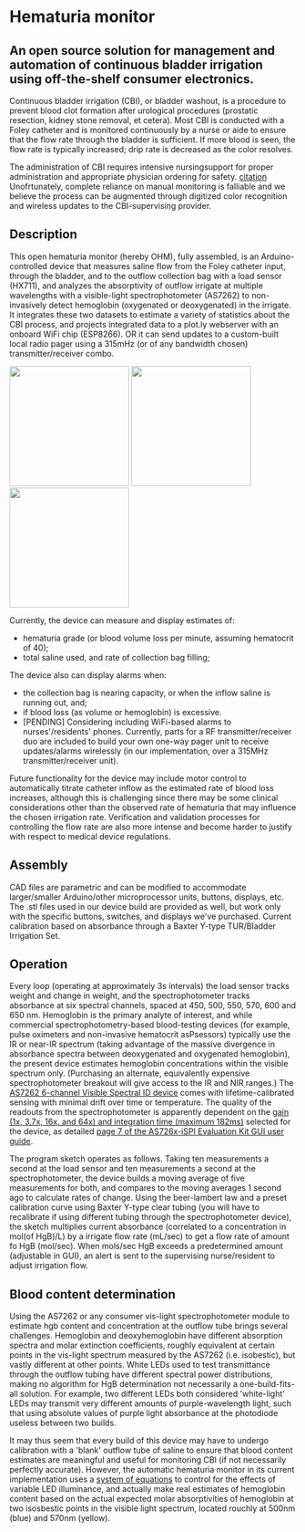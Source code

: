 # Hematuria monitor

## An open source solution for management and automation of continuous bladder irrigation using off-the-shelf consumer electronics.
Continuous bladder irrigation (CBI), or bladder washout, is a procedure to prevent blood clot formation after urological procedures (prostatic resection, kidney stone removal, et cetera). Most CBI is conducted with a Foley catheter and is monitored continuously by a nurse or aide to ensure that the flow rate through the bladder is sufficient. If more blood is seen, the flow rate is typically increased; drip rate is decreased as the color resolves.

The administration of CBI requires intensive nursingsupport for proper administration and appropriate physician ordering for safety. [citation](https://digitalcommons.wustl.edu/cgi/viewcontent.cgi?article=4392&context=open_access_pubs) Unofrtunately, complete reliance on manual monitoring is falliable and we believe the process can be augmented through digitized color recognition and wireless updates to the CBI-supervising provider.

## Description

This open hematuria monitor (hereby OHM), fully assembled, is an Arduino-controlled device that measures saline flow from the Foley catheter input, through the bladder, and to the outflow collection bag with a load sensor (HX711), and analyzes the absorptivity of outflow irrigate at multiple wavelengths with a visible-light spectrophotometer (AS7262) to non-invasively detect hemoglobin (oxygenated or deoxygenated) in the irrigate. It integrates these two datasets to estimate a variety of statistics about the CBI process, and projects integrated data to a plot.ly webserver with an onboard WiFi chip (ESP8266). OR it can send updates to a custom-built local radio pager using a 315mHz (or of any bandwidth chosen) transmitter/receiver combo. 

<p float="left">
  <img src="https://github.com/malyalar/auto-hematuria-monitor/blob/master/gallery/IMG_20200705_122330_crop.jpg", height="210" />
  <img src="https://github.com/malyalar/auto-hematuria-monitor/blob/master/gallery/IMG_20200607_172259_crop.jpg", height="210" />
  <img src="https://github.com/malyalar/auto-hematuria-monitor/blob/master/gallery/IMG_20200607_173534_crop.jpg", height="210" />
</p>


Currently, the device can measure and display estimates of:
- hematuria grade (or blood volume loss per minute, assuming hematocrit of 40);
- total saline used, and rate of collection bag filling;

The device also can display alarms when:
- the collection bag is nearing capacity, or when the inflow saline is running out, and;
- if blood loss (as volume or hemoglobin) is excessive.
- [PENDING] Considering including WiFi-based alarms to nurses'/residents' phones. Currently, parts for a RF transmitter/receiver duo are included to build your own one-way pager unit to receive updates/alarms wirelessly (in our implementation, over a 315MHz transmitter/receiver unit).

Future functionality for the device may include motor control to automatically titrate catheter inflow as the estimated rate of blood loss increases, although this is challenging since there may be some clinical considerations other than the observed rate of hematuria that may influence the chosen irrigation rate. Verification and validation processes for controlling the flow rate are also more intense and become harder to justify with respect to medical device regulations.

## Assembly

CAD files are parametric and can be modified to accommodate larger/smaller Arduino/other microprocessor units, buttons, displays, etc. The .stl files used in our device build are provided as well, but work only with the specific buttons, switches, and displays we've purchased. Current calibration based on absorbance through a Baxter Y-type TUR/Bladder Irrigation Set.

## Operation
Every loop (operating at approximately 3s intervals) the load sensor tracks weight and change in weight, and the spectrophotometer tracks absorbance at six spectral channels, spaced at 450, 500, 550, 570, 600 and 650 nm. Hemoglobin is the primary analyte of interest, and while commercial spectrophotometry-based blood-testing devices (for example, pulse oximeters and non-invasive hematocrit asPsessors) typically use the IR or near-IR spectrum (taking advantage of the massive divergence in absorbance spectra between deoxygenated and oxygenated hemoglobin), the present device estimates hemoglobin concentrations within the visible spectrum only. (Purchasing an alternate, equivalently expensive spectrophotometer breakout will give access to the IR and NIR ranges.) The [AS7262 6-channel Visible Spectral ID device](https://cdn.sparkfun.com/assets/f/b/c/c/f/AS7262.pdf) comes with lifetime-calibrated sensing with minimal drift over time or temperature. The quality of the readouts from the spectrophotometer is apparently dependent on the [gain (1x, 3.7x, 16x, and 64x) and integration time (maximum 182ms)](https://adafruit.github.io/Adafruit_AS726x/html/class_adafruit___a_s726x.html#aefb04c53faed2c942ce44297acaea2a7) selected for the device, as detailed [page 7 of the AS726x-iSPI Evaluation Kit GUI user guide](https://ams.com/documents/20143/36005/AS726x_UG000340_4-00.pdf/98588d96-a807-d8ec-5251-370a0be3069b). 

The program sketch operates as follows. Taking ten measurements a second at the load sensor and ten measurements a second at the spectrophotometer, the device builds a moving average of five measurements for both, and compares to the moving averages 1 second ago to calculate rates of change. Using the beer-lambert law and a preset calibration curve using Baxter Y-type clear tubing (you will have to recalibrate if using different tubing through the spectrophotometer device), the sketch multiplies current absorbance (correlated to a concentration in mol(of HgB)/L) by a irrigate flow rate (mL/sec) to get a flow rate of amount fo HgB (mol/sec). When mols/sec HgB exceeds a predetermined amount (adjustable in GUI), an alert is sent to the supervising nurse/resident to adjust irrigation flow.

## Blood content determination
Using the AS7262 or any consumer vis-light spectrophotometer module to estimate hgb content and concentration at the outflow tube brings several challenges. Hemoglobin and deoxyhemoglobin have different absorption spectra and molar extinction coefficients, roughly equivalent at certain points in the vis-light spectrum measured by the AS7262 (i.e. isobestic), but vastly different at other points. White LEDs used to test transmittance through the outflow tubing have different spectral power distributions, making no algorithm for HgB determination not necessarily a one-build-fits-all solution. For example, two different LEDs both considered 'white-light' LEDs may transmit very different amounts of purple-wavelength light, such that using absolute values of purple light absorbance at the photodiode useless between two builds. 

It may thus seem that every build of this device may have to undergo calibration with a 'blank' outflow tube of saline to ensure that blood content estimates are meaningful and useful for monitoring CBI (if not necessarily perfectly accurate). However, the automatic hematuria monitor in its current implementation uses a [system of equations](https://github.com/malyalar/auto-hematuria-monitor/blob/master/validation/noninvasive_blood_quantification_simplified.pdf) to control for the effects of variable LED illuminance, and actually make real estimates of hemoglobin content based on the actual expected molar absorptivities of hemoglobin at two isosbestic points in the visible light spectrum, located rouchly at 500nm (blue) and 570nm (yellow).

